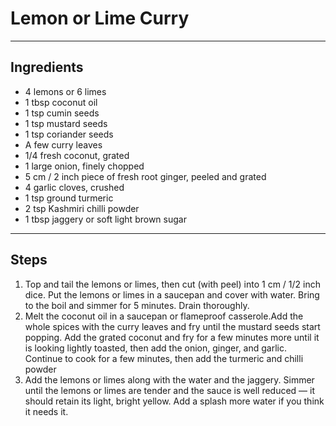 # Lemon or Lime Curry

---

## Ingredients

* 4 lemons or 6 limes
* 1 tbsp coconut oil
* 1 tsp cumin seeds
* 1 tsp mustard seeds
* 1 tsp coriander seeds
* A few curry leaves
* 1/4 fresh coconut, grated
* 1 large onion, finely chopped
* 5 cm / 2 inch piece of fresh root ginger, peeled and grated
* 4 garlic cloves, crushed
* 1 tsp ground turmeric
* 2 tsp Kashmiri chilli powder
* 1 tbsp jaggery or soft light brown sugar

---

## Steps

1.  Top and tail the lemons or limes, then cut (with peel) into 1 cm / 1/2 inch dice. Put the lemons or limes in a saucepan and cover with water. Bring to the boil and simmer for 5 minutes. Drain thoroughly.
2.  Melt the coconut oil in a saucepan or flameproof casserole.Add the whole spices with the curry leaves and fry until the mustard seeds start popping. Add the grated coconut and fry for a few minutes more until it is looking lightly toasted, then add the onion, ginger, and garlic. Continue to cook for a few minutes, then add the turmeric and chilli powder
3.  Add the lemons or limes along with the water and the jaggery. Simmer until the lemons or limes are tender and the sauce is well reduced — it should retain its light, bright yellow. Add a splash more water if you think it needs it.
